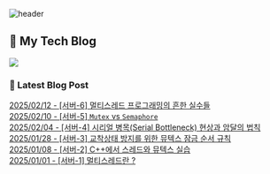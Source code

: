 
![header](https://capsule-render.vercel.app/api?type=waving&color=808080&height=300&section=header&text=Jeong%20Je&fontSize=90&fontColor=ffffff&animation=fadeIn&fontAlignY=38&descAlignY=51&descAlign=62)

## 📝 My Tech Blog
<a href="https://jeongje.vercel.app/" target='_blank'><img src="https://img.shields.io/badge/내 블로그-000000?style=flat&logo=nextdotjs&logoColor=white"></a>

### 📒 Latest Blog Post
<a href=https://jeongje.vercel.app/blog/post-43 target='_blank'>2025/02/12 - [서버-6] 멀티스레드 프로그래밍의 흔한 실수들</a><br/>
<a href=https://jeongje.vercel.app/blog/post-42 target='_blank'>2025/02/10 - [서버-5] `Mutex` vs `Semaphore`</a><br/>
<a href=https://jeongje.vercel.app/blog/post-41 target='_blank'>2025/02/04 - [서버-4] 시리얼 병목(Serial Bottleneck) 현상과 암달의 법칙</a><br/>
<a href=https://jeongje.vercel.app/blog/post-40 target='_blank'>2025/01/28 - [서버-3] 교착상태 방지를 위한 뮤텍스 잠금 순서 규칙</a><br/>
<a href=https://jeongje.vercel.app/blog/post-39 target='_blank'>2025/01/08 - [서버-2] C++에서 스레드와 뮤텍스 실습</a><br/>
<a href=https://jeongje.vercel.app/blog/post-38 target='_blank'>2025/01/01 - [서버-1] 멀티스레드란 ?</a><br/>
